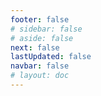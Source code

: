 ```yaml
---
footer: false
# sidebar: false
# aside: false
next: false
lastUpdated: false
navbar: false
# layout: doc
---
```


<script setup>
  const chatPrompts = [
    { id: "49", text: "páginas populares de este sitio, tabla", category: "general" },
    { id: "49", text: "este sitio, top 10 preguntas frecuentes", category: "general" },
    { id: "49", text: "enlaces de sitios de free zone, tabla", category: "general" },
    { id: "49", text: "tabla de enlaces a sitios de free zone con precio", category: "general" },
    
    { id: "1", text: "Registro de empresa en EAU", category: "business" },
    { id: "7", text: "Requisitos de licencia comercial en EAU", category: "business" },
    { id: "7", text: "comparación de tipos de entidades en EAU, tabla y análisis", category: "business" },
    { id: "7", text: "comparación experta del costo de reubicación de una empresa británica a varias free zones para un negocio financiero con dos fundadores. 8 visas, 3 miembros familiares + un perro. Alquiler en centro de negocios. Británico, no residente en EAU", category: "business" },
    { id: "48", text: "10 Mejores Hospitales en EAU, Ventajas y Desventajas", category: "healthcare" },

    { id: "15", text: "Poder Notarial en EAU", category: "legal" },

    // Servicios empresariales (primer bloque)
    { id: "2", text: "Establecimiento de empresa Mainland", category: "business" },
    { id: "3", text: "Registro de empresa en Free Zone", category: "business" },
    { id: "4", text: "Formación de empresa Offshore", category: "business" },
    { id: "5", text: "Visa de freelance en EAU", category: "business" },
    { id: "6", text: "Licencia comercial en Dubái", category: "business" },
    { id: "23", text: "Establecimiento de negocio en EAU", category: "business" },
    { id: "24", text: "Free Zones de Dubái", category: "business" },
    { id: "25", text: "Registro de empresa en EAU", category: "business" },
    { id: "26", text: "Visa de freelance en EAU", category: "business" },
    
    // Visas e inmigración
    { id: "8", text: "Solicitud de Golden Visa EAU", category: "visa" },
    { id: "9", text: "Visa de trabajo en EAU", category: "visa" },
    { id: "10", text: "Patrocinio de visa familiar en EAU", category: "visa" },
    { id: "11", text: "Requisitos de examen médico para visa", category: "visa" },
    { id: "12", text: "Proceso de visa de residencia en EAU", category: "visa" },
    { id: "27", text: "Requisitos de visa para EAU", category: "visa" },
    
    // Legal y documentos
    { id: "13", text: "Solicitud de Emirates ID", category: "legal" },
    { id: "14", text: "Legalización de documentos en EAU", category: "legal" },
    { id: "16", text: "Revisión de contratos comerciales en EAU", category: "legal" },
    { id: "40", text: "Renovación de Emirates ID", category: "legal" },
    
    // Servicios financieros
    { id: "17", text: "Cuenta bancaria corporativa en EAU", category: "finance" },
    { id: "18", text: "Registro fiscal en EAU (IVA)", category: "finance" },
    { id: "19", text: "Servicios contables en EAU", category: "finance" },
    { id: "20", text: "Regulaciones de Sustancia Económica en EAU", category: "finance" },
    { id: "41", text: "Servicios bancarios en EAU", category: "finance" },
    
    // Propiedad y servicios
    { id: "21", text: "Inversión inmobiliaria en EAU", category: "property" },
    { id: "22", text: "Alquiler de oficinas en Dubái", category: "property" },

    // Salud
    { id: "47", text: "Seguro médico en EAU", category: "healthcare" },
    { id: "49", text: "Chequeo médico en EAU", category: "healthcare" },
    
    // Turismo y entretenimiento (al final)
    { id: "28", text: "Atracciones turísticas de Dubái", category: "travel" },
    { id: "29", text: "Expo City Dubai", category: "attractions" },
    { id: "30", text: "Entradas Dubai Frame", category: "attractions" },
    { id: "31", text: "Entradas Burj Khalifa", category: "attractions" },
    { id: "32", text: "Museum of the Future", category: "attractions" },
    { id: "33", text: "Louvre Abu Dhabi", category: "attractions" },
    { id: "34", text: "Ferrari World Abu Dhabi", category: "attractions" },
    { id: "35", text: "Compras en Dubai Mall", category: "shopping" },
]
</script>

<AIChat :prompts="chatPrompts" />